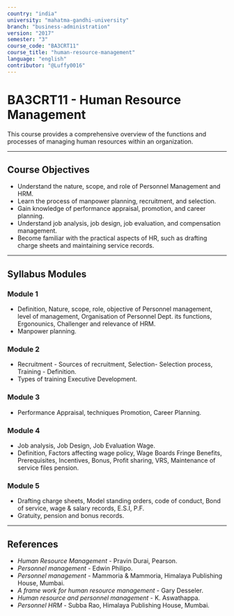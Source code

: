 ```yaml
---
country: "india"
university: "mahatma-gandhi-university"
branch: "business-administration"
version: "2017"
semester: "3"
course_code: "BA3CRT11"
course_title: "human-resource-management"
language: "english"
contributor: "@Luffy0016"
---
```

# BA3CRT11 - Human Resource Management

This course provides a comprehensive overview of the functions and processes of managing human resources within an organization.

---
## Course Objectives

* Understand the nature, scope, and role of Personnel Management and HRM.
* Learn the process of manpower planning, recruitment, and selection.
* Gain knowledge of performance appraisal, promotion, and career planning.
* Understand job analysis, job design, job evaluation, and compensation management.
* Become familiar with the practical aspects of HR, such as drafting charge sheets and maintaining service records.

---
## Syllabus Modules

### Module 1
* Definition, Nature, scope, role, objective of Personnel management, level of management, Organisation of Personnel Dept. its functions, Ergonounics, Challenger and relevance of HRM.
* Manpower planning.

### Module 2
* Recruitment - Sources of recruitment, Selection- Selection process, Training - Definition.
* Types of training Executive Development.

### Module 3
* Performance Appraisal, techniques Promotion, Career Planning.

### Module 4
* Job analysis, Job Design, Job Evaluation Wage.
* Definition, Factors affecting wage policy, Wage Boards Fringe Benefits, Prerequisites, Incentives, Bonus, Profit sharing, VRS, Maintenance of service files pension.

### Module 5
* Drafting charge sheets, Model standing orders, code of conduct, Bond of service, wage & salary records, E.S.I, P.F.
* Gratuity, pension and bonus records.

---
## References
* *Human Resource Management* - Pravin Durai, Pearson.
* *Personnel management* - Edwin Philipo.
* *Personnel management* - Mammoria & Mammoria, Himalaya Publishing House, Mumbai.
* *A frame work for human resource management* - Gary Desseler.
* *Human resource and personnel management* - K. Aswathappa.
* *Personnel HRM* - Subba Rao, Himalaya Publishing House, Mumbai.